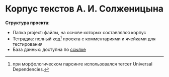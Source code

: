 # Корпус текстов А. И. Солженицына

__Структура проекта__:
* Папка project: файлы, на основе которых составлялся корпус
* Тетрадка: полный код[^1] проекта с комментариями и ячейками для тестирования
* База данных: доступна по [ссылке](https://drive.google.com/drive/folders/1qmtCgiR6_Ll5YMY1pdRfa7RaIO31rl0F?usp=sharing)

[^1]: при морфологическом парсинге использовался тегсет Universal Dependencies.

